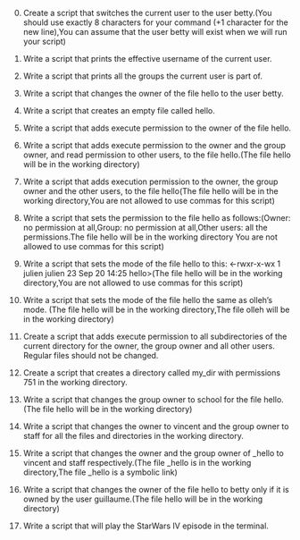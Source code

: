 0. Create a script that switches the current user to the user betty.(You should use exactly 8 characters for your command (+1 character for the new line),You can assume that the user betty will exist when we will run your script)

1. Write a script that prints the effective username of the current user.

2. Write a script that prints all the groups the current user is part of.

3. Write a script that changes the owner of the file hello to the user betty.

4. Write a script that creates an empty file called hello.

5. Write a script that adds execute permission to the owner of the file hello.

6. Write a script that adds execute permission to the owner and the group owner, and read permission to other users, to the file hello.(The file hello will be in the working directory)

7. Write a script that adds execution permission to the owner, the group owner and the other users, to the file hello(The file hello will be in the working directory,You are not allowed to use commas for this script)

8. Write a script that sets the permission to the file hello as follows:(Owner: no permission at all,Group: no permission at all,Other users: all the permissions.The file hello will be in the working directory You are not allowed to use commas for this script)

9. Write a script that sets the mode of the file hello to this: <-rwxr-x-wx 1 julien julien 23 Sep 20 14:25 hello>(The file hello will be in the working directory,You are not allowed to use commas for this script)

10. Write a script that sets the mode of the file hello the same as olleh’s mode. (The file hello will be in the working directory,The file olleh will be in the working directory)

11. Create a script that adds execute permission to all subdirectories of the current directory for the owner, the group owner and all other users. Regular files should not be changed.

12. Create a script that creates a directory called my_dir with permissions 751 in the working directory.

13. Write a script that changes the group owner to school for the file hello. (The file hello will be in the working directory)

14. Write a script that changes the owner to vincent and the group owner to staff for all the files and directories in the working directory.

15. Write a script that changes the owner and the group owner of _hello to vincent and staff respectively.(The file _hello is in the working directory,The file _hello is a symbolic link)

16. Write a script that changes the owner of the file hello to betty only if it is owned by the user guillaume.(The file hello will be in the working directory)

17. Write a script that will play the StarWars IV episode in the terminal.